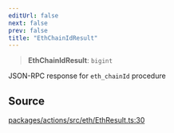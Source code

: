 ```yaml
---
editUrl: false
next: false
prev: false
title: "EthChainIdResult"
---
```


> **EthChainIdResult**: `bigint`

JSON-RPC response for `eth_chainId` procedure

## Source

[packages/actions/src/eth/EthResult.ts:30](https://github.com/evmts/tevm-monorepo/blob/main/packages/actions/src/eth/EthResult.ts#L30)
